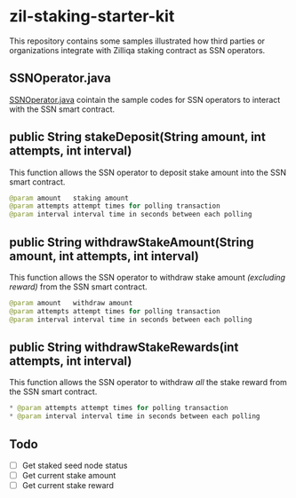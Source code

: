 # zil-staking-starter-kit
This repository contains some samples illustrated how third parties or organizations integrate with Zilliqa staking contract as SSN operators.

## SSNOperator.java
[SSNOperator.java](./src/main/java/com/zilliqa) cointain the sample codes for SSN operators to interact with the SSN smart contract. 

## public String stakeDeposit(String amount, int attempts, int interval)
This function allows the SSN operator to deposit stake amount into the SSN smart contract. 
```java
@param amount   staking amount
@param attempts attempt times for polling transaction
@param interval interval time in seconds between each polling
```

## public String withdrawStakeAmount(String amount, int attempts, int interval)
This function allows the SSN operator to withdraw stake amount *(excluding reward)* from the SSN smart contract. 
```java
@param amount   withdraw amount
@param attempts attempt times for polling transaction
@param interval interval time in seconds between each polling
```

## public String withdrawStakeRewards(int attempts, int interval)
This function allows the SSN operator to withdraw *all* the stake reward from the SSN smart contract.
```java
* @param attempts attempt times for polling transaction
* @param interval interval time in seconds between each polling
```

## Todo
- [ ] Get staked seed node status
- [ ] Get current stake amount
- [ ] Get current stake reward